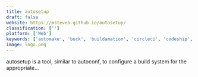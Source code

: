 ```yaml
---
title: autosetup
draft: false 
website: https://msteveb.github.io/autosetup/
classification: ['']
platform: ['Web']
keywords: ['automake', 'buck', 'buildamation', 'circleci', 'codeship', 'makeme', 'ninja_build', 'premake', 'scons', 'setup.shl', 'ccache', 'makebreed', 'qmake', 'tup', 'waf']
image: logo.png
---
```

autosetup is a tool, similar to autoconf, to configure a build system for the appropriate...